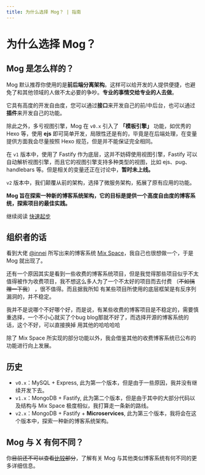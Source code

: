 ```yaml
---
title: 为什么选择 Mog？ | 指南
---
```


# 为什么选择 Mog？


## Mog 是怎么样的？

Mog 默认推荐你使用的是**前后端分离架构**。这样可以给开发的人提供便捷，也避免了和其他领域的人做不太必要的争吵。**专业的事情交给专业的人去做**。

它具有高度的开发自由度，您可以通过**接口**来开发自己的前/中后台，也可以通过**插件**来开发自己的功能。

除此之外，多亏视图引擎，Mog 在 `v0.x` 引入了 **「模板引擎」** 功能，如优秀的 Hexo 等，使用 **ejs** 即可简单开发，局限性还是有的，毕竟是在后端处理，在变量提供方面我会尽量按照 Hexo 规范，但是并不能保证完全相同。

在 `v1` 版本中，使用了 Fastify 作为底层，这并不妨碍使用视图引擎，Fastify 可以自动解析视图引擎，而且它的视图引擎支持多种类型的视图，比如 ejs、pug、handlebars 等。但是相关的变量还正在讨论中，**暂时未上线。**

`v2` 版本中，我们颠覆从前的架构，选择了微服务架构，拓展了原有应用的功能。

**Mog 旨在探索一种新的博客系统架构，它的目标是提供一个高度自由度的博客系统，探索项目的最佳实践。**

继续阅读 [快速起步](/guide/index.md)

## 组织者的话

看到大佬 [@innei](https://github.com/Innei) 所写出来的博客系统 [Mix Space](https://github.com/mx-space/)，我自己也很想做一个，于是 Mog 就出现了。

还有一个原因其实是看到一些收费的博客系统项目，但是我觉得那些项目似乎不太值得被作为收费项目，我不想这么多人为了一个不太好的项目而去付费 （~~不如捐赠一下我~~） ，很不值得。而且据我所知 有某些项目所使用的底层框架是有反序列漏洞的，并不稳定。

我并不是说哪个不好哪个好，而是说，有某些收费的博客项目是不稳定的，需要慎重选择，一个不小心就买了个bug blog那就不好了，而选择开源的博客系统的话，这个不好，可以直接换掉 用其他的哈哈哈哈

除了 Mix Space 所实现的部分功能以外，我会借鉴其他的收费博客系统已公布的功能进行向上发展。

## 历史

- `v0.x`：MySQL + Express, 此为第一个版本，但是由于一些原因，我并没有继续开发下去。
- `v1.x`：MongoDB + Fastify, 此为第二个版本，但是由于其中的大部分代码以及结构与 Mix Space 极度相似，我打算走一条新的路线。
- `v2.x`：MongoDB + Fastify + **Microservices**, 此为第三个版本，我将会在这个版本中，探索一种新的博客系统架构。

## Mog 与 X 有何不同？

你~~目前还不可以查看[比较](#)部分~~，了解有关 Mog 与其他类似博客系统有何不同的更多详细信息。